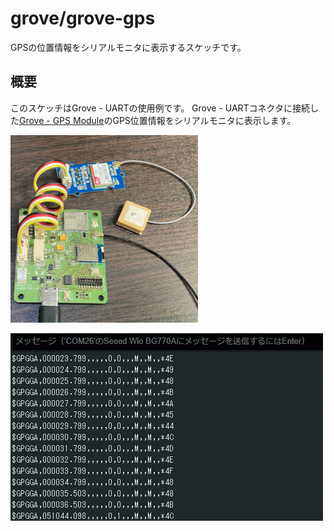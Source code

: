 # grove/grove-gps

GPSの位置情報をシリアルモニタに表示するスケッチです。

## 概要

このスケッチはGrove - UARTの使用例です。
Grove - UARTコネクタに接続した[Grove - GPS Module](https://www.seeedstudio.com/Grove-GPS-Module.html)のGPS位置情報をシリアルモニタに表示します。

<a href="../../media/50.jpg"><img src="../../media/50.jpg" width="300"></a>

<a href="../../media/51.gif"><img src="../../media/51.gif" width="500"></a>
